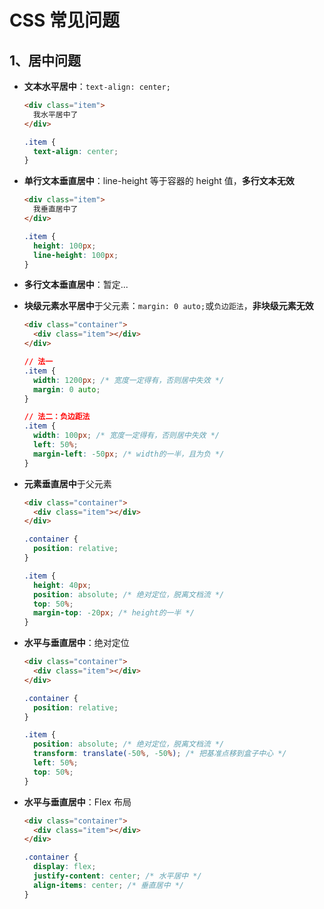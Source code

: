 # CSS 常见问题

## 1、居中问题

- **文本水平居中**：`text-align: center;`

  ```html
  <div class="item">
    我水平居中了
  </div>
  ```

  ```css
  .item {
    text-align: center;
  }
  ```

- **单行文本垂直居中**：line-height 等于容器的 height 值，**多行文本无效**

  ```html
  <div class="item">
    我垂直居中了
  </div>
  ```

  ```css
  .item {
    height: 100px;
    line-height: 100px;
  }
  ```

- **多行文本垂直居中**：暂定...

- **块级元素水平居中**于父元素：`margin: 0 auto;`或`负边距法`，**非块级元素无效**

  ```html
  <div class="container">
    <div class="item"></div>
  </div>
  ```

  ```css
  // 法一
  .item {
    width: 1200px; /* 宽度一定得有，否则居中失效 */
    margin: 0 auto;
  }

  // 法二：负边距法
  .item {
    width: 100px; /* 宽度一定得有，否则居中失效 */
    left: 50%;
    margin-left: -50px; /* width的一半，且为负 */
  }
  ```

- **元素垂直居中**于父元素

  ```html
  <div class="container">
    <div class="item"></div>
  </div>
  ```

  ```css
  .container {
    position: relative;
  }

  .item {
    height: 40px;
    position: absolute; /* 绝对定位，脱离文档流 */
    top: 50%;
    margin-top: -20px; /* height的一半 */
  }
  ```

- **水平与垂直居中**：绝对定位

  ```html
  <div class="container">
    <div class="item"></div>
  </div>
  ```

  ```css
  .container {
    position: relative;
  }

  .item {
    position: absolute; /* 绝对定位，脱离文档流 */
    transform: translate(-50%, -50%); /* 把基准点移到盒子中心 */
    left: 50%;
    top: 50%;
  }
  ```

- **水平与垂直居中**：Flex 布局

  ```html
  <div class="container">
    <div class="item"></div>
  </div>
  ```

  ```css
  .container {
    display: flex;
    justify-content: center; /* 水平居中 */
    align-items: center; /* 垂直居中 */
  }
  ```
